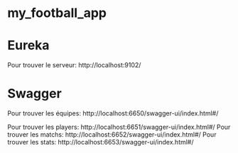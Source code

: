 # my_football_app

# Eureka
Pour trouver le serveur: http://localhost:9102/

# Swagger
Pour trouver les équipes: http://localhost:6650/swagger-ui/index.html#/

Pour trouver les players: http://localhost:6651/swagger-ui/index.html#/
Pour trouver les matchs: http://localhost:6652/swagger-ui/index.html#/
Pour trouver les stats: http://localhost:6653/swagger-ui/index.html#/
